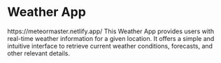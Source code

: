 <h1>Weather App </h1>
https://meteormaster.netlify.app/
This Weather App provides users with real-time weather information for a given location. It offers a simple and intuitive interface to retrieve current weather conditions, forecasts, and other relevant details.

